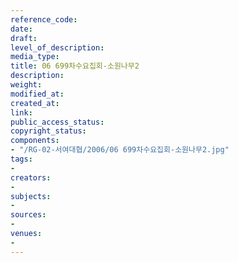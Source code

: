 ```yaml
---
reference_code: 
date: 
draft: 
level_of_description: 
media_type: 
title: 06 699차수요집회-소원나무2
description: 
weight: 
modified_at: 
created_at: 
link: 
public_access_status: 
copyright_status: 
components:
- "/RG-02-서여대협/2006/06 699차수요집회-소원나무2.jpg"
tags:
- 
creators:
- 
subjects:
- 
sources:
- 
venues:
- 
---
```

